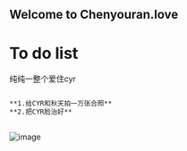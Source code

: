 ## Welcome to Chenyouran.love



# To do list

纯纯一整个爱住cyr

```markdown

**1.给CYR和秋天拍一万张合照**
**2.把CYR脸治好**



```

![image](https://files-1301296030.cos.ap-chengdu.myqcloud.com/uploads/2021/11/03/o_1fjj7huhdnbjomm1bl4plh1hsgd.jpeg)

